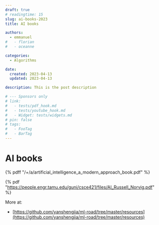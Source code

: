 ```yaml
---
draft: true
# readingtime: 15
slug: ai-books-2023
title: AI books

authors:
  - emmanuel
#   - florian
#   - oceanne

categories:
  - Algorithms

date:
  created: 2023-04-13
  updated: 2023-04-13

description: This is the post description

# --- Sponsors only
# link:
#   - tests/pdf_hook.md
#   - tests/youtube_hook.md
#   - Widget: tests/widgets.md
# pin: false
# tags:
#   - FooTag
#   - BarTag
---
```


# AI books

<!-- end-of-excerpt -->

 {% pdff "/+/a/artificial_intelligence_a_modern_approach_book.pdf" %}

 {% pdf "https://people.engr.tamu.edu/guni/csce421/files/AI_Russell_Norvig.pdf" %}

 More at:
  * [https://github.com/yanshengjia/ml-road/tree/master/resources](https://github.com/yanshengjia/ml-road/tree/master/resources)
  

